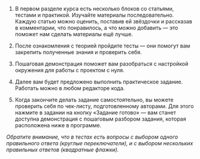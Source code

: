 1. В первом разделе курса есть несколько блоков со статьями, тестами и практикой. Изучайте материалы последовательно.
Каждую статью можно оценить, поставив ей звёздочки и рассказав в комментарии, что понравилось, а что можно добавить — это поможет нам сделать материалы ещё лучше.

2. После ознакомления с теорией пройдите тесты — они помогут вам закрепить полученные знания и проверить себя.

3. Пошаговая демонстрация поможет вам разобраться с настройкой окружения для работы с проектом с нуля.

4. Далее вам будет предложено выполнить практическое задание. Работать можно в любом редакторе кода.

5. Когда закончите делать задание самостоятельно, вы можете проверить себя по чек-листу, подготовленному авторами. Для этого нажмите в задании на кнопку «Задание готово» — вам станет доступна демонстрация с пошаговым разбором задания, которая расположена ниже в программе.

_Обратите внимание, что в тестах есть вопросы с выбором одного правильного ответа (круглые переключатели), и с выбором нескольких правильных ответов (квадратные флажки)._